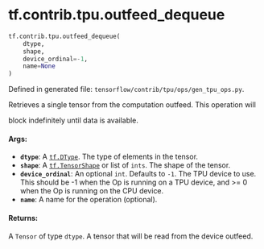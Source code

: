 <div itemscope itemtype="http://developers.google.com/ReferenceObject">
<meta itemprop="name" content="tf.contrib.tpu.outfeed_dequeue" />
<meta itemprop="path" content="Stable" />
</div>

# tf.contrib.tpu.outfeed_dequeue

``` python
tf.contrib.tpu.outfeed_dequeue(
    dtype,
    shape,
    device_ordinal=-1,
    name=None
)
```



Defined in generated file: `tensorflow/contrib/tpu/ops/gen_tpu_ops.py`.

Retrieves a single tensor from the computation outfeed.  This operation will

block indefinitely until data is available.

#### Args:

* <b>`dtype`</b>: A <a href="../../../tf/dtypes/DType.md"><code>tf.DType</code></a>. The type of elements in the tensor.
* <b>`shape`</b>: A <a href="../../../tf/TensorShape.md"><code>tf.TensorShape</code></a> or list of `ints`. The shape of the tensor.
* <b>`device_ordinal`</b>: An optional `int`. Defaults to `-1`.
    The TPU device to use. This should be -1 when the Op
    is running on a TPU device, and >= 0 when the Op is running on the CPU
    device.
* <b>`name`</b>: A name for the operation (optional).


#### Returns:

A `Tensor` of type `dtype`.
A tensor that will be read from the device outfeed.